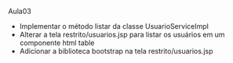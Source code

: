 Aula03
- Implementar o método listar da classe UsuarioServiceImpl
- Alterar a tela restrito/usuarios.jsp para listar os usuários em um componente html table
- Adicionar a biblioteca bootstrap na tela restrito/usuarios.jsp